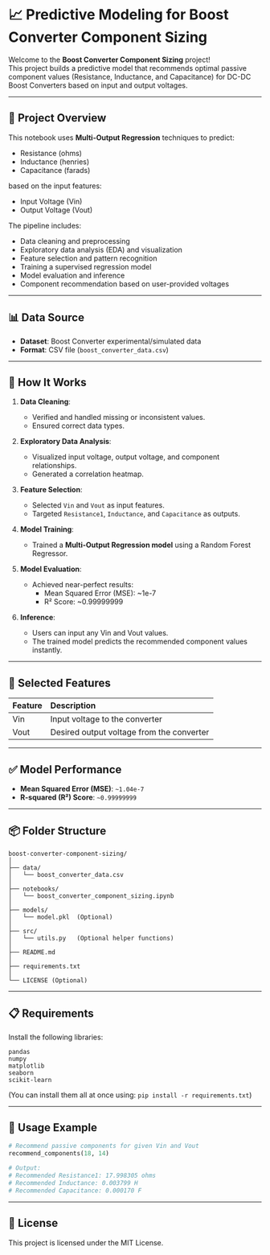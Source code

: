 
# 📈 Predictive Modeling for Boost Converter Component Sizing

Welcome to the **Boost Converter Component Sizing** project!  
This project builds a predictive model that recommends optimal passive component values (Resistance, Inductance, and Capacitance) for DC-DC Boost Converters based on input and output voltages.

---

## 🚀 Project Overview

This notebook uses **Multi-Output Regression** techniques to predict:

- Resistance (ohms)
- Inductance (henries)
- Capacitance (farads)

based on the input features:

- Input Voltage (Vin)
- Output Voltage (Vout)

The pipeline includes:

- Data cleaning and preprocessing
- Exploratory data analysis (EDA) and visualization
- Feature selection and pattern recognition
- Training a supervised regression model
- Model evaluation and inference
- Component recommendation based on user-provided voltages

---

## 📊 Data Source

- **Dataset**: Boost Converter experimental/simulated data
- **Format**: CSV file (`boost_converter_data.csv`)

---

## 🧠 How It Works

1. **Data Cleaning**: 
   - Verified and handled missing or inconsistent values.
   - Ensured correct data types.

2. **Exploratory Data Analysis**: 
   - Visualized input voltage, output voltage, and component relationships.
   - Generated a correlation heatmap.

3. **Feature Selection**: 
   - Selected `Vin` and `Vout` as input features.
   - Targeted `Resistance1`, `Inductance`, and `Capacitance` as outputs.

4. **Model Training**: 
   - Trained a **Multi-Output Regression model** using a Random Forest Regressor.

5. **Model Evaluation**: 
   - Achieved near-perfect results:
     - Mean Squared Error (MSE): ~1e-7
     - R² Score: ~0.99999999

6. **Inference**: 
   - Users can input any Vin and Vout values.
   - The trained model predicts the recommended component values instantly.

---

## 🧪 Selected Features

| Feature | Description |
|:--------|:------------|
| Vin | Input voltage to the converter |
| Vout | Desired output voltage from the converter |

---

## ✅ Model Performance

- **Mean Squared Error (MSE)**: `~1.04e-7`
- **R-squared (R²) Score**: `~0.99999999`

---

## 📦 Folder Structure

```
boost-converter-component-sizing/
│
├── data/
│   └── boost_converter_data.csv
│
├── notebooks/
│   └── boost_converter_component_sizing.ipynb
│
├── models/
│   └── model.pkl  (Optional)
│
├── src/
│   └── utils.py   (Optional helper functions)
│
├── README.md
│
├── requirements.txt
│
└── LICENSE (Optional)
```

---

## 📋 Requirements

Install the following libraries:

```
pandas
numpy
matplotlib
seaborn
scikit-learn
```

(You can install them all at once using: `pip install -r requirements.txt`)

---

## 📌 Usage Example

```python
# Recommend passive components for given Vin and Vout
recommend_components(18, 14)

# Output:
# Recommended Resistance1: 17.998305 ohms
# Recommended Inductance: 0.003799 H
# Recommended Capacitance: 0.000170 F
```

---

## 📜 License

This project is licensed under the MIT License.
